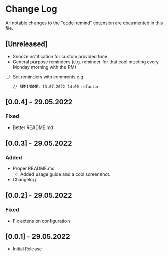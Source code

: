 # Change Log

All notable changes to the "code-remind" extension are documented in this file.

## [Unreleased]

- Snooze notification for custom provided time
- General purpose reminders (e.g. reminder for that cool meeting every Monday morning with the PM)
- [ ] Set reminders with comments e.g.

      // REMINDME: 13.07.2022 14:00 refactor

## [0.0.4] - 29.05.2022

### Fixed

- Better README.md

## [0.0.3] - 29.05.2022

### Added

- Proper README.md
  - Added usage guide and a cool screenshot.
- Changelog

## [0.0.2] - 29.05.2022

### Fixed

- Fix extension configuration

## [0.0.1] - 29.05.2022

- Initial Release
